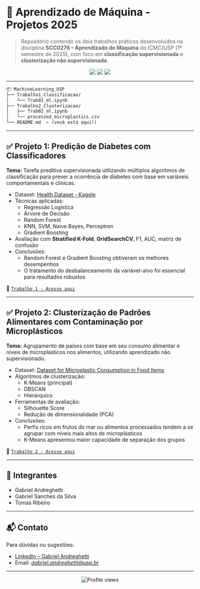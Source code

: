 # 🧠 Aprendizado de Máquina - Projetos 2025

> Repositório contendo os dois trabalhos práticos desenvolvidos na disciplina **SCC0276 – Aprendizado de Máquina** do ICMC/USP (1º semestre de 2025), com foco em **classificação supervisionada** e **clusterização não supervisionada**.

<p align="center">
  <img src="https://img.shields.io/badge/Disciplina-Aprendizado%20de%20M%C3%A1quina-blue?style=for-the-badge" />
  <img src="https://img.shields.io/badge/Ano-2025-forestgreen?style=for-the-badge" />
  <img src="https://img.shields.io/badge/USP-S%C3%A3o%20Carlos-lightgrey?style=for-the-badge" />
</p>

---

```markdown
📦 MachineLearning_USP
├── Trabalho1_Classificacao/
│   └── Trab01_ml.ipynb
├── Trabalho2_Clusterizacao/
│   ├── Trab02_ml.ipynb
│   └── processed_microplastics.csv
└── README.md  ← (você está aqui!)
```




---

## ✅ Projeto 1: Predição de Diabetes com Classificadores

**Tema:** Tarefa preditiva supervisionada utilizando múltiplos algoritmos de classificação para prever a ocorrência de diabetes com base em variáveis comportamentais e clínicas.

- Dataset: [Health Dataset - Kaggle](https://www.kaggle.com/datasets/prosperchuks/health-dataset)
- Técnicas aplicadas:
  - Regressão Logística
  - Árvore de Decisão
  - Random Forest
  - KNN, SVM, Naive Bayes, Perceptron
  - Gradient Boosting
- Avaliação com **Stratified K-Fold**, **GridSearchCV**, F1, AUC, matriz de confusão
- Conclusões:
  - Random Forest e Gradient Boosting obtiveram os melhores desempenhos
  - O tratamento do desbalanceamento da variável-alvo foi essencial para resultados robustos

🔗 [`Trabalho 1 - Acesse aqui`](./Trabalho01/Trab01_ml.ipynb)

---

## ✅ Projeto 2: Clusterização de Padrões Alimentares com Contaminação por Microplásticos

**Tema:** Agrupamento de países com base em seu consumo alimentar e níveis de microplásticos nos alimentos, utilizando aprendizado não supervisionado.

- Dataset: [Dataset for Microplastic Consumption in Food Items](https://www.kaggle.com/datasets/jayeshrmohanani/dataset-for-microplastic-consumption-in-food-items)
- Algoritmos de clusterização:
  - K-Means (principal)
  - DBSCAN
  - Hierárquico
- Ferramentas de avaliação:
  - Silhouette Score
  - Redução de dimensionalidade (PCA)
- Conclusões:
  - Perfis ricos em frutos do mar ou alimentos processados tendem a se agrupar com níveis mais altos de microplásticos
  - K-Means apresentou maior capacidade de separação dos grupos

🔗 [`Trabalho 2 - Acesse aqui`](./Trabalho02/Trab02_ml.ipynb)

---

## 👥 Integrantes

- Gabriel Andreghetti  
- Gabriel Sanches da Silva  
- Tomas Ribeiro

---

## 📬 Contato

Para dúvidas ou sugestões:

- [LinkedIn – Gabriel Andreghetti](https://www.linkedin.com/in/gabrielandreghetti/)
- Email: *gabriel.andreghetti@usp.br*

---

<p align="center">
  <img src="https://komarev.com/ghpvc/?username=gabrielandreghetti&style=flat-square" alt="Profile views"/>
</p>
